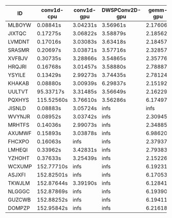 |ID|conv1d-cpu|conv1d-gpu|DWSPConv2D-gpu|gemm-gpu|avg|
|-|-|-|-|-|-|
|MLBOYW|0.08841s|3.04231s|3.56961s|2.17606s|2.21910s|
|JIXTQC|0.17275s|3.06822s|3.58879s|2.18562s|2.25385s|
|LVMDNT|0.17016s|3.03083s|3.63418s|2.18457s|2.25494s|
|SRASMR|0.20697s|3.03871s|3.57716s|2.32857s|2.28785s|
|XVFBJV|0.30735s|3.28866s|3.54865s|2.35776s|2.37561s|
|HRQJRI|0.16768s|3.01457s|3.58880s|2.78887s|2.38998s|
|YSYILE|0.13429s|2.99273s|3.74435s|2.78124s|2.41315s|
|KHAKAB|0.08880s|3.00939s|6.29837s|2.15192s|2.88712s|
|UULTVT|95.33717s|3.31485s|3.56649s|2.16229s|26.09520s|
|PQXHYS|115.52560s|3.76610s|3.56286s|6.17497s|32.25738s|
|JISNLD|0.08883s|3.05724s|infs|infs|infs|
|WVYNJR|0.08952s|3.03742s|infs|2.30945s|infs|
|MRHTFS|0.14036s|2.99073s|infs|2.34885s|infs|
|AXUMWF|0.15893s|3.03878s|infs|6.98620s|infs|
|FHCXPO|0.16063s|infs|infs|2.37937s|infs|
|LMHEQI|0.33962s|3.42831s|infs|2.79383s|infs|
|YZHOHT|0.37633s|3.25439s|infs|2.15226s|infs|
|WCXUMP|152.77710s|infs|infs|6.19231s|infs|
|ASJXFI|152.82501s|infs|infs|6.17053s|infs|
|TKWJLM|152.87644s|3.39190s|infs|6.12841s|infs|
|NLGGGC|152.87869s|infs|infs|6.19390s|infs|
|GUZCWB|152.88252s|infs|infs|6.19411s|infs|
|DOMPZP|152.95842s|infs|infs|6.21618s|infs|
